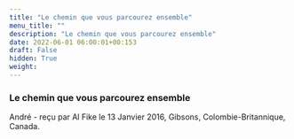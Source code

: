 ```yaml
---
title: "Le chemin que vous parcourez ensemble"
menu_title: ""
description: "Le chemin que vous parcourez ensemble"
date: 2022-06-01 06:00:01+00:153
draft: False
hidden: True
weight:
---
```

### Le chemin que vous parcourez ensemble

André - reçu par Al Fike le 13 Janvier 2016, Gibsons, Colombie-Britannique, Canada.



